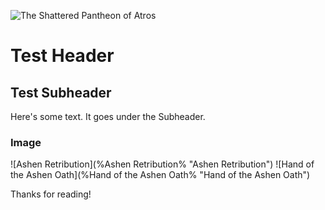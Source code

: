 ![The Shattered Pantheon of Atros](%logo% "ATR logo")

# Test Header

## Test Subheader

Here's some text. It goes under the Subheader.

### Image

![Ashen Retribution](%Ashen Retribution% "Ashen Retribution") ![Hand of the Ashen Oath](%Hand of the Ashen Oath% "Hand of the Ashen Oath")

Thanks for reading!